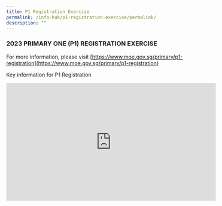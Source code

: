 ```yaml
---
title: P1 Registration Exercise
permalink: /info-hub/p1-registration-exercise/permalink/
description: ""
---
```

### **2023 PRIMARY ONE (P1) REGISTRATION EXERCISE**

For more information, please visit [https://www.moe.gov.sg/primary/p1-registration](https://www.moe.gov.sg/primary/p1-registration)

Key information for P1 Registration

<iframe width="560" height="315" src="https://www.youtube.com/embed/C8_QeSHB6B4" title="YouTube video player" frameborder="0" allow="accelerometer; autoplay; clipboard-write; encrypted-media; gyroscope; picture-in-picture" allowfullscreen=""></iframe>
